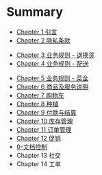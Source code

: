 # Summary

* [Chapter 1 引言](README.md)
* [Chapter 2 隐私条款](Privacy.md)
- [Chapter 3 业务规则 - 退换货](2.md)
- [Chapter 4 业务规则 - 配送](3.md)
 * [Chapter 5 业务规则 - 菜金](4.md)
* [Chapter 6 商品及服务说明](chapter-6.md)
* [Chapter 7 购物车](chapter-7.md)
* [Chapter 8 种植](chapter-8.md)
* [Chapter 9 付款与结算](chapter-9.md)
* [Chapter 10 库存管理](chapter-10.md)
* [Chapter 11 订单管理](chapter-11.md)
* [Chapter 12 促销](chapter-12.md)
* [0-文档控制](0-.md)
* Chapter 13 社交
* Chapter 14 工单

